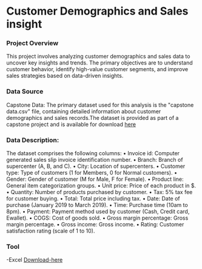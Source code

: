# Customer Demographics and Sales insight

### Project Overview

This project involves analyzing customer demographics and sales data to uncover key insights and trends. The primary objectives are to understand customer behavior, identify high-value customer segments, and improve sales strategies based on data-driven insights.

### Data Source

Capstone Data: The primary dataset used for this analysis is the "capstone data.csv" file, containing detailed information about customer demographics and sales records.The dataset is provided as part of a capstone project and is available for download [here](https://docs.google.com/spreadsheets/d/1SCc8RT-ckz2B5BhcDQ8DOarPRgIWmU7S/edit?usp=drive_link&ouid=105676808417011957014&rtpof=true&sd=true)

### Data Description:

The dataset comprises the following columns:
•	Invoice id: Computer generated sales slip invoice identification number.
•	Branch: Branch of supercenter (A, B, and C).
•	City: Location of supercenters.
•	Customer type: Type of customers (1 for Members, 0 for Normal customers).
•	Gender: Gender of customer (M for Male, F for Female).
•	Product line: General item categorization groups.
•	Unit price: Price of each product in $.
•	Quantity: Number of products purchased by customer.
•	Tax: 5% tax fee for customer buying.
•	Total: Total price including tax.
•	Date: Date of purchase (January 2019 to March 2019).
•	Time: Purchase time (10am to 8pm).
•	Payment: Payment method used by customer (Cash, Credit card, Ewallet).
•	COGS: Cost of goods sold.
•	Gross margin percentage: Gross margin percentage.
•	Gross income: Gross income.
•	Rating: Customer satisfaction rating (scale of 1 to 10).


### Tool

-Excel [Download-here](https://www.microsoft.com/en-us/microsoft-365/excel)

